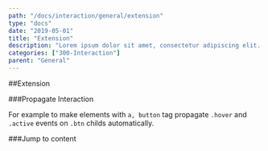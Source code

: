 ```yaml
---
path: "/docs/interaction/general/extension"
type: "docs"
date: "2019-05-01"
title: "Extension"
description: "Lorem ipsum dolor sit amet, consectetur adipiscing elit. Nunc tempus laoreet leo sit amet iaculis."
categories: ["300-Interaction"]
parent: "General"
---
```


##Extension

###Propagate Interaction

For example to make elements with `a, button` tag propagate `.hover` and `.active` events on `.btn` childs automatically.

<demo>
  <div class="demo_item" data-iframe="iframe/extensions/general/propagate-interaction-btn">
  </div>
  <div class="demo_item" data-iframe="iframe/extensions/general/jumptocontent">
  </div>
</demo>

###Jump to content

<demo>
  <div class="demo_item" data-iframe="iframe/extensions/general/jumptocontent">
  </div>
</demo>